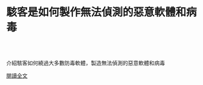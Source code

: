 # 駭客是如何製作無法偵測的惡意軟體和病毒

<!--more-->
<!--171-->
<br><br/>

介紹駭客如何繞過大多數防毒軟體，製造無法偵測的惡意軟體和病毒

[閱讀全文](https://softnshare.com/undetectable-malware/)




